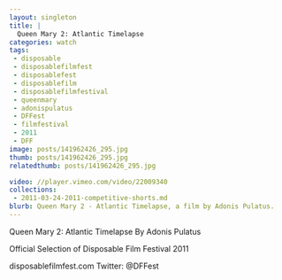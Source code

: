 ```yaml
---
layout: singleton
title: |
  Queen Mary 2: Atlantic Timelapse
categories: watch
tags:
 - disposable
 - disposablefilmfest
 - disposablefest
 - disposablefilm
 - disposablefilmfestival
 - queenmary
 - adonispulatus
 - DFFest
 - filmfestival
 - 2011
 - DFF
image: posts/141962426_295.jpg
thumb: posts/141962426_295.jpg
relatedthumb: posts/141962426_295.jpg

video: //player.vimeo.com/video/22009340
collections:
 - 2011-03-24-2011-competitive-shorts.md
blurb: Queen Mary 2 - Atlantic Timelapse, a film by Adonis Pulatus.
---
```


Queen Mary 2: Atlantic Timelapse
By Adonis Pulatus

Official Selection of Disposable Film Festival 2011

disposablefilmfest.com
Twitter: @DFFest
